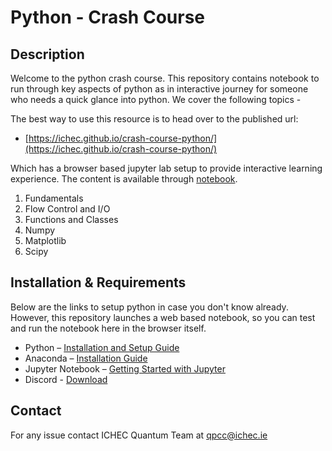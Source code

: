 
# Python - Crash Course

## Description
Welcome to the python crash course. This repository contains notebook to run through key aspects of python as in interactive journey for someone who needs a quick glance into python. We cover the following topics -

The best way to use this resource is to head over to the published url:

- [https://ichec.github.io/crash-course-python/](https://ichec.github.io/crash-course-python/)

Which has a browser based jupyter lab setup to provide interactive learning experience. The content is available through [notebook](./notebook.ipynb).

1. Fundamentals
2. Flow Control and I/O
3. Functions and Classes
4. Numpy
5. Matplotlib
6. Scipy


## Installation & Requirements
Below are the links to setup python in case you don't know already. However, this repository launches a web based notebook, so you can test and run the notebook here in the browser itself.

- Python – [Installation and Setup Guide](https://realpython.com/installing-python/)
- Anaconda – [Installation Guide]( https://docs.anaconda.com/anaconda/install/)
- Jupyter Notebook – [Getting Started with Jupyter](https://jupyter.org/install.html)
- Discord - [Download](https://discord.com/download)


## Contact

For any issue contact ICHEC Quantum Team at <qpcc@ichec.ie>

